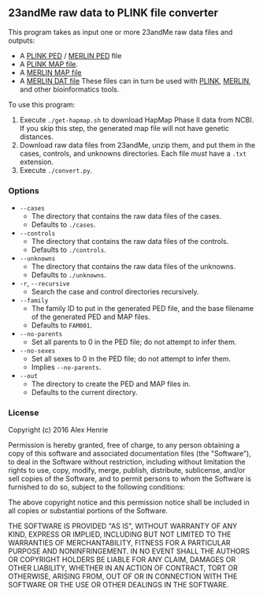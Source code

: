 ## 23andMe raw data to PLINK file converter

This program takes as input one or more 23andMe raw data files and outputs:
* A [PLINK PED](http://pngu.mgh.harvard.edu/~purcell/plink/data.shtml#map) /
  [MERLIN PED](https://csg.sph.umich.edu/abecasis/Merlin/tour/input_files.html#relate) file
* A [PLINK MAP file](http://pngu.mgh.harvard.edu/~purcell/plink/data.shtml#map).
* A [MERLIN MAP file](https://csg.sph.umich.edu/abecasis/Merlin/tour/input_files.html#mapfile)
* A [MERLIN DAT file](https://csg.sph.umich.edu/abecasis/Merlin/tour/input_files.html#pedfile)
These files can in turn be used with
[PLINK](http://pngu.mgh.harvard.edu/~purcell/plink/),
[MERLIN](https://csg.sph.umich.edu/abecasis/Merlin/), and other bioinformatics
tools.

To use this program:

1. Execute `./get-hapmap.sh` to download HapMap Phase II data from NCBI. If you
   skip this step, the generated map file will not have genetic distances.
2. Download raw data files from 23andMe, unzip them, and put them in the cases,
   controls, and unknowns directories. Each file *must* have a `.txt` extension.
3. Execute `./convert.py`.

### Options
* `--cases`
    * The directory that contains the raw data files of the cases.
    * Defaults to `./cases`.
* `--controls`
    * The directory that contains the raw data files of the controls.
    * Defaults to `./controls`.
* `--unknowns`
    * The directory that contains the raw data files of the unknowns.
    * Defaults to `./unknowns`.
* `-r`, `--recursive`
    * Search the case and control directories recursively.
* `--family`
    * The family ID to put in the generated PED file, and the base filename of
      the generated PED and MAP files.
    * Defaults to `FAM001`.
* `--no-parents`
    * Set all parents to 0 in the PED file; do not attempt to infer them.
* `--no-sexes`
    * Set all sexes to 0 in the PED file; do not attempt to infer them.
    * Implies `--no-parents`.
* `--out`
    * The directory to create the PED and MAP files in.
    * Defaults to the current directory.

### License

Copyright (c) 2016 Alex Henrie

Permission is hereby granted, free of charge, to any person obtaining a copy of
this software and associated documentation files (the "Software"), to deal in
the Software without restriction, including without limitation the rights to
use, copy, modify, merge, publish, distribute, sublicense, and/or sell copies of
the Software, and to permit persons to whom the Software is furnished to do so,
subject to the following conditions:

The above copyright notice and this permission notice shall be included in all
copies or substantial portions of the Software.

THE SOFTWARE IS PROVIDED "AS IS", WITHOUT WARRANTY OF ANY KIND, EXPRESS OR
IMPLIED, INCLUDING BUT NOT LIMITED TO THE WARRANTIES OF MERCHANTABILITY, FITNESS
FOR A PARTICULAR PURPOSE AND NONINFRINGEMENT. IN NO EVENT SHALL THE AUTHORS OR
COPYRIGHT HOLDERS BE LIABLE FOR ANY CLAIM, DAMAGES OR OTHER LIABILITY, WHETHER
IN AN ACTION OF CONTRACT, TORT OR OTHERWISE, ARISING FROM, OUT OF OR IN
CONNECTION WITH THE SOFTWARE OR THE USE OR OTHER DEALINGS IN THE SOFTWARE.
